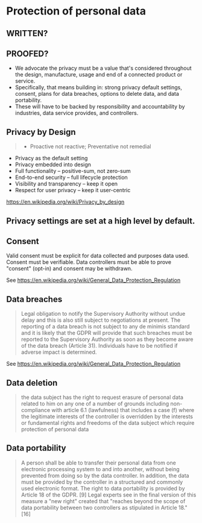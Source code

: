 # Protection of personal data

## WRITTEN?
## PROOFED?

* We advocate the privacy must be a value that's considered throughout the design, manufacture, usage and end of a connected product or service. 
* Specifically, that means building in: strong privacy default settings, consent, plans for data breaches, options to delete data, and data portability.
* These will have to be backed by responsibility and accountability by industries, data service provides, and controllers. 

## Privacy by Design

   > * Proactive not reactive; Preventative not remedial
* Privacy as the default setting
* Privacy embedded into design
* Full functionality – positive-sum, not zero-sum
* End-to-end security – full lifecycle protection
* Visibility and transparency – keep it open
* Respect for user privacy – keep it user-centric

https://en.wikipedia.org/wiki/Privacy_by_design

## Privacy settings are set at a high level by default.

## Consent

Valid consent must be explicit for data collected and purposes data used. Consent must be verifiable. Data controllers must be able to prove "consent" (opt-in) and consent may be withdrawn.

See https://en.wikipedia.org/wiki/General_Data_Protection_Regulation

## Data breaches

> Legal obligation to notify the Supervisory Authority without undue delay and this is also still subject to negotiations at present. The reporting of a data breach is not subject to any de minimis standard and it is likely that the GDPR will provide that such breaches must be reported to the Supervisory Authority as soon as they become aware of the data breach (Article 31). Individuals have to be notified if adverse impact is determined.

See https://en.wikipedia.org/wiki/General_Data_Protection_Regulation

## Data deletion 

> the data subject has the right to request erasure of personal data related to him on any one of a number of grounds including non-compliance with article 6.1 (lawfulness) that includes a case (f) where the legitimate interests of the controller is overridden by the interests or fundamental rights and freedoms of the data subject which require protection of personal data

## Data portability

> A person shall be able to transfer their personal data from one electronic processing system to and into another, without being prevented from doing so by the data controller. In addition, the data must be provided by the controller in a structured and commonly used electronic format. The right to data portability is provided by Article 18 of the GDPR. [9] Legal experts see in the final version of this measure a "new right" created that "reaches beyond the scope of data portability between two controllers as stipulated in Article 18."[16]